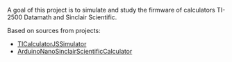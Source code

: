 A goal of this project is to simulate and study the firmware
of calculators TI-2500 Datamath and Sinclair Scientific.

Based on sources from projects:

 * [TICalculatorJSSimulator](https://github.com/shirriff/TICalculatorJSSimulator)
 * [ArduinoNanoSinclairScientificCalculator](https://github.com/arduinoenigma/ArduinoNanoSinclairScientificCalculator)
